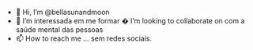 - 👋 Hi, I’m @bellasunandmoon
- 👀 I’m interessada em me formar 
 �️ I’m looking to collaborate on com a saúde mental das pessoas 
- 📫 How to reach me ... sem redes sociais.

<!---
bellasunandmoon/bellasunandmoon is a ✨ special ✨ repository because its `README.md` (this file) appears on your GitHub profile.
You can click the Preview link to take a look at your changes.
--->
